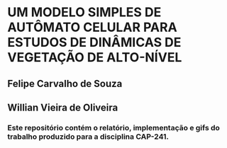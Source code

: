 # UM MODELO SIMPLES DE AUTÔMATO CELULAR PARA ESTUDOS DE DINÂMICAS DE VEGETAÇÃO DE ALTO-NÍVEL

## Felipe Carvalho de Souza
## Willian Vieira de Oliveira


### Este repositório contém o relatório, implementação e gifs do trabalho produzido para a disciplina CAP-241.





